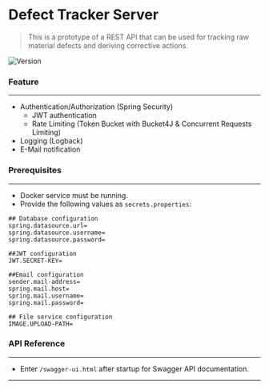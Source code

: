 # Defect Tracker Server

> This is a prototype of a REST API that can be used for tracking raw material defects
> and deriving corrective actions.

![Version](https://img.shields.io/badge/version-1.0.0-blue.svg?cacheSeconds=2592000)

### Feature
___
- Authentication/Authorization (Spring Security)
  - JWT authentication 
  - Rate Limiting (Token Bucket with Bucket4J & Concurrent Requests Limiting)
- Logging (Logback)
- E-Mail notification

### Prerequisites
___
- Docker service must be running.
- Provide the following values as ```secrets.properties```:
```
## Database configuration
spring.datasource.url=
spring.datasource.username=
spring.datasource.password=

##JWT configuration
JWT.SECRET-KEY=

##Email configuration
sender.mail-address=
spring.mail.host=
spring.mail.username=
spring.mail.password=

## File service configuration
IMAGE.UPLOAD-PATH=
```
### API Reference 
___
- Enter ```/swagger-ui.html``` after startup for Swagger API documentation.
---
